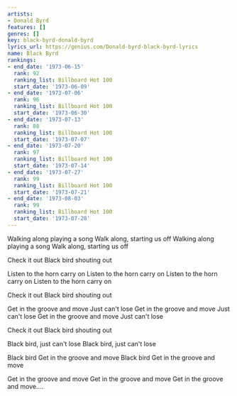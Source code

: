 ```yaml
---
artists:
- Donald Byrd
features: []
genres: []
key: black-byrd-donald-byrd
lyrics_url: https://genius.com/Donald-byrd-black-byrd-lyrics
name: Black Byrd
rankings:
- end_date: '1973-06-15'
  rank: 92
  ranking_list: Billboard Hot 100
  start_date: '1973-06-09'
- end_date: '1973-07-06'
  rank: 96
  ranking_list: Billboard Hot 100
  start_date: '1973-06-30'
- end_date: '1973-07-13'
  rank: 88
  ranking_list: Billboard Hot 100
  start_date: '1973-07-07'
- end_date: '1973-07-20'
  rank: 97
  ranking_list: Billboard Hot 100
  start_date: '1973-07-14'
- end_date: '1973-07-27'
  rank: 99
  ranking_list: Billboard Hot 100
  start_date: '1973-07-21'
- end_date: '1973-08-03'
  rank: 99
  ranking_list: Billboard Hot 100
  start_date: '1973-07-28'
---
```

Walking along playing a song
Walk along, starting us off
Walking along playing a song
Walk along, starting us off

Check it out
Black bird shouting out

Listen to the horn carry on
Listen to the horn carry on
Listen to the horn carry on
Listen to the horn carry on

Check it out
Black bird shouting out

Get in the groove and move
Just can't lose
Get in the groove and move
Just can't lose
Get in the groove and move
Just can't lose

Check it out
Black bird shouting out

Black bird, just can't lose
Black bird, just can't lose

Black bird
Get in the groove and move
Black bird
Get in the groove and move

Get in the groove and move
Get in the groove and move
Get in the groove and move....
